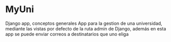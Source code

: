 # MyUni
Django app, conceptos generales
App para la gestion de una universidad, mediante las vistas por defecto de la ruta admin de Django, además en esta app se puede enviar correos 
a destinatarios que uno eliga
